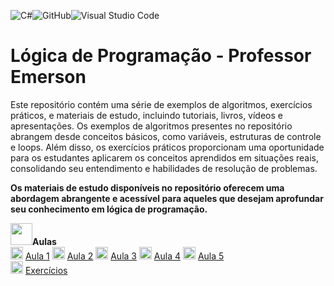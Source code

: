 ![C#](https://img.shields.io/badge/c%23-%23239120.svg?style=for-the-badge&logo=c-sharp&logoColor=white)![GitHub](https://img.shields.io/badge/github-%23121011.svg?style=for-the-badge&logo=github&logoColor=white)![Visual Studio Code](https://img.shields.io/badge/Visual%20Studio%20Code-0078d7.svg?style=for-the-badge&logo=visual-studio-code&logoColor=white)

# Lógica de Programação - Professor Emerson
Este repositório contém uma série de exemplos de algoritmos, exercícios práticos, e materiais de estudo, incluindo tutoriais, livros, vídeos e apresentações.
Os exemplos de algoritmos presentes no repositório abrangem desde conceitos básicos, como variáveis, estruturas de controle e loops. Além disso, os exercícios práticos proporcionam uma oportunidade para os estudantes aplicarem os conceitos aprendidos em situações reais, consolidando seu entendimento e habilidades de resolução de problemas.
<p><b>Os materiais de estudo disponíveis no repositório oferecem uma abordagem abrangente e acessível para aqueles que desejam aprofundar seu conhecimento em lógica de programação.</b></p>
<div style="display: inline">
<img width="35" heigth="35" src="https://cdn.jsdelivr.net/gh/devicons/devicon@latest/icons/networkx/networkx-original.svg"/><b>Aulas</b>
</div>
<br/>
<div style="display: inline">
<img width="20" heigth="20" src="https://cdn.jsdelivr.net/gh/devicons/devicon@latest/icons/ionic/ionic-original.svg"/>&nbsp;<a href="https://github.com/Amaral1973/logica_tds11/tree/main/Aula1">Aula 1</a>
</div>
<div style="display: inline">
<img width="20" heigth="20" src="https://cdn.jsdelivr.net/gh/devicons/devicon@latest/icons/ionic/ionic-original.svg"/>&nbsp;<a href="https://github.com/Amaral1973/logica_tds11/tree/main/Aula2">Aula 2</a>
</div>
<div style="display: inline">
<img width="20" heigth="20" src="https://cdn.jsdelivr.net/gh/devicons/devicon@latest/icons/ionic/ionic-original.svg"/>&nbsp;<a href="https://github.com/Amaral1973/logica_tds11/tree/main/Aula3">Aula 3</a>
</div>
<div style="display: inline">
<img width="20" heigth="20" src="https://cdn.jsdelivr.net/gh/devicons/devicon@latest/icons/ionic/ionic-original.svg"/>&nbsp;<a href="https://github.com/Amaral1973/logica_tds11/tree/main/Aula4">Aula 4</a>
</div>
<div style="display: inline">
<img width="20" heigth="20" src="https://cdn.jsdelivr.net/gh/devicons/devicon@latest/icons/ionic/ionic-original.svg"/>&nbsp;<a href="https://github.com/Amaral1973/logica_tds11/tree/main/Aula5">Aula 5</a>
</div>
<br/>
<div style="display: inline">
<img width="20" heigth="20" src="https://cdn.jsdelivr.net/gh/devicons/devicon@latest/icons/ionic/ionic-original.svg"/>&nbsp;<a href="https://github.com/Amaral1973/logica_tds11/tree/main/Exercicios">Exercícios</a>
</div>
